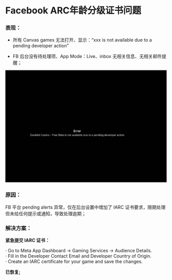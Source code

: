 # Facebook ARC年龄分级证书问题

### 表现：

- 所有 Canvas games 无法打开、显示：“xxx is not available due to a pending developer action”

- FB 后台没有待处理项、App Mode：Live、inbox 无相关信息、无相关邮件提醒；

![img_v3_02qr_21ffbacc-64f7-4353-b3ab-22de096123bg](/assets/1760597753057_b3bf2cfb.jpg)

### 原因：

FB 平台 pending alerts 异常，仅在后台设置中增加了 IARC 证书要求，限期处理但未给任何提示或通知，导致处理逾期；

### 解决方案：

**紧急提交 IARC 证书：**

· Go to Meta App Dashboard → Gaming Services → Audience Details.  
· Fill in the Developer Contact Email and Developer Country of Origin.  
· Create an IARC certificate for your game and save the changes.

**已恢复;**

‍

